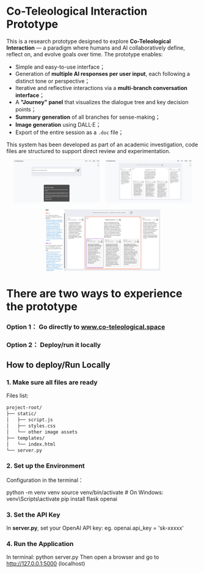 # Co-Teleological Interaction Prototype

This is a research prototype designed to explore **Co-Teleological Interaction** — a paradigm where humans and AI collaboratively define, reflect on, and evolve goals over time. 
The prototype enables:
- Simple and easy-to-use interface；
- Generation of **multiple AI responses per user input**, each following a distinct tone or perspective；
- Iterative and reflective interactions via a **multi-branch conversation interface**；
- A **"Journey" panel** that visualizes the dialogue tree and key decision points；
- **Summary generation** of all branches for sense-making；
- **Image generation** using DALL·E；
- Export of the entire session as a `.doc` file；

This system has been developed as part of an academic investigation, code files are structured to support direct review and experimentation.


<p align="center">
  <img src="screenshot0.png" width="45%" style="margin-right: 10px;">
  <img src="screenshot1.png" width="45%">
</p>

<p align="center">
  <img src="screenshot2.png" width="60%">
</p>


# There are two ways to experience the prototype
### Option 1： Go directly to www.co-teleological.space
### Option 2： Deploy/run it locally

## How to deploy/Run Locally

### 1. Make sure all files are ready
Files list:
```
project-root/
├── static/
│   ├── script.js
│   ├── styles.css
│   └── other image assets
├── templates/
│   └── index.html
└── server.py
```
   

### 2. Set up the Environment
Configuration in the terminal：

python -m venv venv
source venv/bin/activate  # On Windows: venv\Scripts\activate
pip install flask openai

### 3. Set the API Key
In **server.py**, set your OpenAI API key: eg. openai.api_key = 'sk-xxxxx'

### 4. Run the Application
In terminal:  python server.py
Then open a browser and go to http://127.0.0.1:5000 (localhost)

